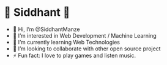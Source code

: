 # 🌻 Siddhant 🌻
- 👋 Hi, I’m @SiddhantManze
- 👀 I’m interested in Web Development / Machine Learning 
- 🌱 I’m currently learning Web Technologies
- 💞️ I’m looking to collaborate with other open source project
- ⚡ Fun fact: I love to play games and listen music.

<!---
SiddhantManze/SiddhantManze is a ✨ special ✨ repository because its `README.md` (this file) appears on your GitHub profile.
You can click the Preview link to take a look at your changes.
--->
